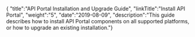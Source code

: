 {
    "title":"API Portal Installation and Upgrade Guide",
    "linkTitle":"Install API Portal",
    "weight":"5",
    "date":"2019-08-09",
    "description":"This guide describes how to install API Portal components on all supported platforms, or how to upgrade an existing installation."}
